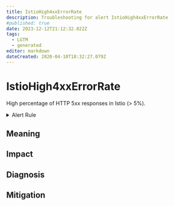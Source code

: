 ```yaml
---
title: IstioHigh4xxErrorRate
description: Troubleshooting for alert IstioHigh4xxErrorRate
#published: true
date: 2023-12-12T21:12:32.022Z
tags: 
  - LGTM
  - generated
editor: markdown
dateCreated: 2020-04-10T18:32:27.079Z
---
```


# IstioHigh4xxErrorRate

High percentage of HTTP 5xx responses in Istio (> 5%).

<details>
  <summary>Alert Rule</summary>

{{% rule "istio/istio-internal.yml" "IstioHigh4xxErrorRate" %}}

{{% comment %}}

```yaml
alert: IstioHigh4xxErrorRate
expr: sum(rate(istio_requests_total{reporter="destination", response_code=~"4.*"}[5m])) / sum(rate(istio_requests_total{reporter="destination"}[5m])) * 100 > 5
for: 1m
labels:
    severity: warning
annotations:
    summary: Istio high 4xx error rate (instance {{ $labels.instance }})
    description: |-
        High percentage of HTTP 5xx responses in Istio (> 5%).
          VALUE = {{ $value }}
          LABELS = {{ $labels }}
    runbook: https://github.com/srerun/prometheus-alerts/blob/main/content/runbooks/istio-internal/IstioHigh4xxErrorRate.md

```

{{% /comment %}}

</details>


## Meaning
[//]: # "Short paragraph that explains what the alert means"


## Impact
[//]: # "What could / will happen if the alert is not addressed"



## Diagnosis
[//]: # "Steps to take to identify the cause of the problem"



## Mitigation
[//]: # "The steps necessary to resolve the alert"

